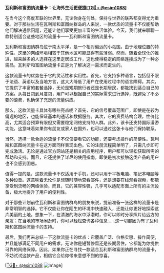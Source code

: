 **瓦利斯和富图纳流量卡：让海外生活更便捷[[TG💪+ @esim1088](https://t.me/s/esim1088)]**

在当今这个高度互联的世界里，无论你身在何处，保持与世界的联系都变得尤为重要。对于那些生活在瓦利斯和富图纳群岛的人来说，一款优质的流量卡不仅能帮助他们解决通信问题，还能让他们享受更加丰富的生活体验。今天，我们就来聊聊一款特别适合这些地区的流量卡——瓦利斯和富图纳流量卡。

瓦利斯和富图纳群岛位于南太平洋，是一个相对偏远的小岛国。由于地理位置的特殊性，这里的网络环境相较于其他地区可能显得有些薄弱。然而，随着全球化的推进，越来越多的人选择在这里定居或工作，这也使得稳定的网络连接成为了一种必需品。瓦利斯和富图纳流量卡正是为了解决这一需求而诞生的。

这款流量卡的优势在于它的灵活性和实用性。首先，它支持多种语言，包括但不限于法语、英语以及当地方言，这大大降低了用户在使用过程中的语言障碍。其次，它提供了丰富的套餐选择，无论是短期旅行者还是长期居民，都能找到适合自己的方案。从每日包到月度包，用户可以根据自己的实际需求进行选择，既避免了不必要的浪费，也确保了充足的流量供应。

那么，这款流量卡具体有哪些亮点呢？首先，它的信号覆盖范围广，即使是在较为偏远的地区，也能保证基本的通话和数据服务。其次，它的资费结构合理，性价比高，尤其适合预算有限但又需要稳定网络支持的人群。此外，该卡还支持国际漫游功能，这意味着如果你有朋友或家人在国外，也可以通过这张卡与他们保持联系。

当然，选择一款合适的流量卡不仅仅要看它的功能，还要考虑操作的简便性。瓦利斯和富图纳流量卡在这方面同样表现出色。它的注册流程简单明了，只需几步即可完成激活。无论是通过官方网站还是相关的应用程序，用户都可以轻松获取所需的帮助和支持。而且，它还提供了详尽的使用指南，即使是初次接触这类产品的用户也不会感到困惑。

值得一提的是，这款流量卡不仅适用于手机，还可以用于平板电脑、笔记本电脑等多种设备。这意味着无论你是想随时随地查看邮件，还是想要在线观看视频，都能享受到流畅的网络体验。而且，它的兼容性强，几乎可以适配市面上所有的主流设备，极大地提升了用户的便利性。

对于那些计划前往瓦利斯和富图纳群岛的朋友来说，提前准备一张这样的流量卡是非常明智的选择。它不仅能让你在陌生的环境中快速融入，还能让你更好地探索这片美丽的土地。想象一下，在清澈的海水中浮潜时，你可以即时分享照片给远方的亲友；在当地的市场闲逛时，你可以轻松查询各种信息……这一切都因为有了瓦利斯和富图纳流量卡的支持。

最后，我们再来总结一下这款流量卡的优点：它覆盖广泛、价格实惠、操作简便，并且能够满足不同用户的需求。无论你是短暂停留还是长期居住，它都能为你提供可靠的网络保障。因此，如果你正在寻找一款适合瓦利斯和富图纳群岛的流量卡，不妨试试这款产品，相信它会给你带来意想不到的惊喜。

[[TG💪+ @esim1088](https://t.me/s/esim1088) ![Image](https://i.postimg.cc/4NQfJmqS/Snipaste-2025-05-13-00-14-12.png)]